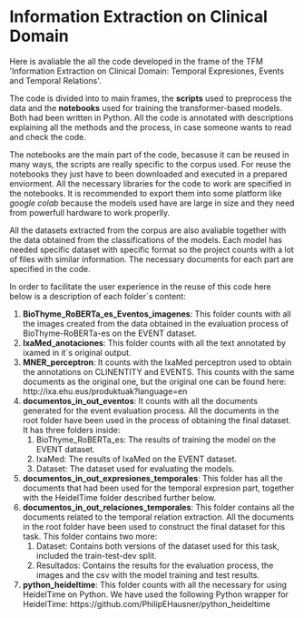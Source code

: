 # Information Extraction on Clinical Domain

Here is avaliable the all the code developed in the frame of the TFM 'Information Extraction on Clinical Domain: Temporal Expresiones, Events and Temporal Relations'.

The code is divided into to main frames, the <b>scripts</b> used to preprocess the data and the <b>notebooks</b> used for training the transformer-based models. Both had been written in Python.
All the code is annotated with descriptions explaining all the methods and the process, in case someone wants to read and check the code. 

The notebooks are the main part of the code, becasuse it can be reused in many ways, the scripts are really specific to the corpus used. 
For reuse the notebooks they just have to been downloaded and executed in a prepared enviorment. All the necessary libraries for the code to work are specified in the notebooks.
It is recommended to export them into some platform like _google colab_ because the models used have are large in size and they need from powerfull hardware to work properlly.

All the datasets extracted from the corpus are also avaliable together with the data obtained from the classifications of the models.
Each model has needed specific dataset with specific format so the project counts with a lot of files with similar information. The necessary documents for each part are specified in the code.

In order to facilitate the user experience in the reuse of this code here below is a description of each folder´s content:

<ol>
  <li> <b>BioThyme_RoBERTa_es_Eventos_imagenes</b>: This folder counts with all the images created from the data obtained in the evaluation process of BioThyme-RoBERTa-es on the EVENT dataset.</li>
  <li> <b>IxaMed_anotaciones</b>: This folder counts with all the text annotated by ixamed in it´s original output. </li>
  <li> <b>MNER_perceptron</b>: It counts with the IxaMed perceptron used to obtain the annotations on CLINENTITY and EVENTS. This counts with the same documents as the original one, but the original one can be found here: http://ixa.ehu.eus/produktuak?language=en</li>
  <li> <b>documentos_in_out_eventos</b>: It counts with all the documents generated for the event evaluation process. 
All the documents in the root folder have been used in the process of obtaining the final dataset. It has three folders inside:
        <ol>
        <li>BioThyme_RoBERTa_es: The results of training the model on the EVENT dataset. </li>
        <li>IxaMed: The results of IxaMed on the EVENT dataset. </li>
        <li>Dataset: The dataset used for evaluating the models. </li>
        </ol>
  </li>
  <li> <b>documentos_in_out_expresiones_temporales</b>: This folder has all the documents that had been used for the temporal expresion part, together with the HeidelTime folder described further below.</li>
  <li> <b>documentos_in_out_relaciones_temporales</b>: This folder contains all the documents related to the temporal relation extraction. All the documents in the root folder have been used to construct the final dataset for this task. This folder contains two more:
         <ol>
        <li>Dataset: Contains both versions of the dataset used for this task, included the train-test-dev split.</li>
        <li>Resultados: Contains the results for the evaluation process, the images and the csv with the model training and test results.</li>
        </ol>
  </li>
  <li> <b>python_heideltime</b>: This folder counts with all the necessary for using HeidelTime on Python. We have used the following Python wrapper for HeidelTime: https://github.com/PhilipEHausner/python_heideltime </li>
</ol>
